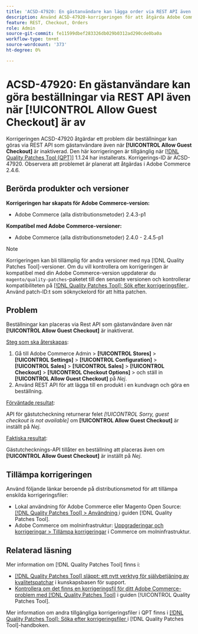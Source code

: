 ```yaml
---
title: 'ACSD-47920: En gästanvändare kan lägga order via REST API även när [!UICONTROL Allow Guest Checkout] är av'
description: Använd ACSD-47920-korrigeringen för att åtgärda Adobe Commerce-problemet där beställningar kan göras via REST API som gästanvändare även när [!UICONTROL Allow Guest Checkout] är inaktiverad.
feature: REST, Checkout, Orders
role: Admin
source-git-commit: fe11599dbef283326db029b0312ad290cde0ba0a
workflow-type: tm+mt
source-wordcount: '373'
ht-degree: 0%

---
```


# ACSD-47920: En gästanvändare kan göra beställningar via REST API även när **[!UICONTROL Allow Guest Checkout]** är av

Korrigeringen ACSD-47920 åtgärdar ett problem där beställningar kan göras via REST API som gästanvändare även när **[!UICONTROL Allow Guest Checkout]** är inaktiverad. Den här korrigeringen är tillgänglig när [[!DNL Quality Patches Tool (QPT)]](https://experienceleague.adobe.com/en/docs/commerce-knowledge-base/kb/announcements/commerce-announcements/magento-quality-patches-released-new-tool-to-self-serve-quality-patches) 1.1.24 har installerats. Korrigerings-ID är ACSD-47920. Observera att problemet är planerat att åtgärdas i Adobe Commerce 2.4.6.

## Berörda produkter och versioner

**Korrigeringen har skapats för Adobe Commerce-version:**

* Adobe Commerce (alla distributionsmetoder) 2.4.3-p1

**Kompatibel med Adobe Commerce-versioner:**

* Adobe Commerce (alla distributionsmetoder) 2.4.0 - 2.4.5-p1

>[!NOTE]
>
>Korrigeringen kan bli tillämplig för andra versioner med nya [!DNL Quality Patches Tool]-versioner. Om du vill kontrollera om korrigeringen är kompatibel med din Adobe Commerce-version uppdaterar du `magento/quality-patches`-paketet till den senaste versionen och kontrollerar kompatibiliteten på [[!DNL Quality Patches Tool]: Sök efter korrigeringsfiler ](https://experienceleague.adobe.com/tools/commerce-quality-patches/index.html). Använd patch-ID:t som söknyckelord för att hitta patchen.

## Problem

Beställningar kan placeras via Rest API som gästanvändare även när **[!UICONTROL Allow Guest Checkout]** är inaktiverat.

<u>Steg som ska återskapas</u>:

1. Gå till Adobe Commerce Admin > **[!UICONTROL Stores]** > **[!UICONTROL Settings]** > **[!UICONTROL Configuration]** > **[!UICONTROL Sales]** > **[!UICONTROL Sales]** > **[!UICONTROL Checkout]** > **[!UICONTROL Checkout Options]** > och ställ in **[!UICONTROL Allow Guest Checkout]** på _Nej_.
1. Använd REST API för att lägga till en produkt i en kundvagn och göra en beställning.

<u>Förväntade resultat</u>:

API för gästutcheckning returnerar felet *[!UICONTROL Sorry, guest checkout is not available]* om **[!UICONTROL Allow Guest Checkout]** är inställt på _Nej_.

<u>Faktiska resultat</u>:

Gästutchecknings-API tillåter en beställning att placeras även om **[!UICONTROL Allow Guest Checkout]** är inställt på _Nej_.

## Tillämpa korrigeringen

Använd följande länkar beroende på distributionsmetod för att tillämpa enskilda korrigeringsfiler:

* Lokal användning för Adobe Commerce eller Magento Open Source: [[!DNL Quality Patches Tool] > Användning ](/help/tools/quality-patches-tool/usage.md) i guiden [!DNL Quality Patches Tool].
* Adobe Commerce om molninfrastruktur: [Uppgraderingar och korrigeringar > Tillämpa korrigeringar](https://experienceleague.adobe.com/docs/commerce-cloud-service/user-guide/develop/upgrade/apply-patches.html) i Commerce om molninfrastruktur.

## Relaterad läsning

Mer information om [!DNL Quality Patches Tool] finns i:

* [[!DNL Quality Patches Tool] släppt: ett nytt verktyg för självbetjäning av kvalitetspatchar](https://experienceleague.adobe.com/en/docs/commerce-knowledge-base/kb/announcements/commerce-announcements/magento-quality-patches-released-new-tool-to-self-serve-quality-patches) i kunskapsbasen för support.
* [Kontrollera om det finns en korrigeringsfil för ditt Adobe Commerce-problem med  [!DNL Quality Patches Tool]](/help/tools/quality-patches-tool/patches-available-in-qpt/check-patch-for-magento-issue-with-magento-quality-patches.md) i guiden [!UICONTROL Quality Patches Tool].


Mer information om andra tillgängliga korrigeringsfiler i QPT finns i [[!DNL Quality Patches Tool]: Söka efter korrigeringsfiler ](https://experienceleague.adobe.com/tools/commerce-quality-patches/index.html) i [!DNL Quality Patches Tool]-handboken.
